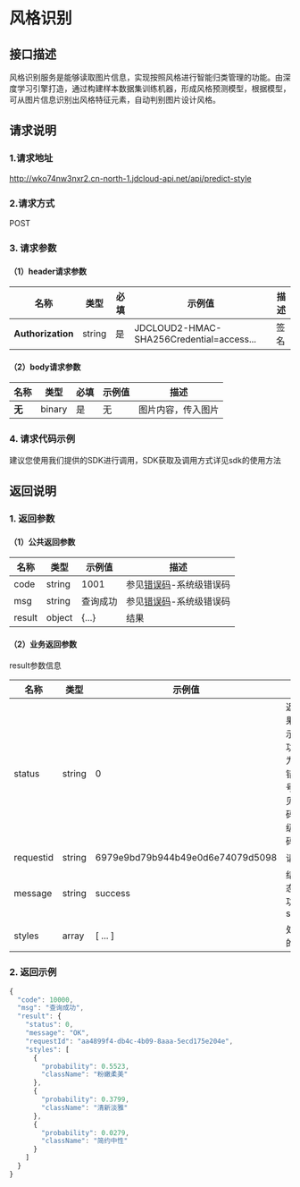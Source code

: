 # 风格识别

## 接口描述
风格识别服务是能够读取图片信息，实现按照风格进行智能归类管理的功能。由深度学习引擎打造，通过构建样本数据集训练机器，形成风格预测模型，根据模型，可从图片信息识别出风格特征元素，自动判别图片设计风格。

## 请求说明

### 1.请求地址
http://wko74nw3nxr2.cn-north-1.jdcloud-api.net/api/predict-style

### 2.请求方式
POST

### 3. 请求参数
#### （1）header请求参数
|名称|类型|必填|示例值|描述|
|---|---|---|---|---|
|**Authorization**|string| 是 | JDCLOUD2-HMAC-SHA256Credential=access...	| 签名|

#### （2）body请求参数
|名称|类型|必填|示例值|描述|
|---|---|---|---|---|
|**无**|binary| 是 | 无 | 图片内容，传入图片|

### 4. 请求代码示例
建议您使用我们提供的SDK进行调用，SDK获取及调用方式详见sdk的使用方法

## 返回说明

### 1. 返回参数

#### （1）公共返回参数

|名称|类型|示例值|描述|
|---|---|---|---|
|code|string | 1001 | 参见<a target="_blank" href="//docs.jdcloud.com/cn/image-style-classification/error-codes">错误码</a>-系统级错误码|
|msg|string | 查询成功 | 参见<a target="_blank" href="//docs.jdcloud.com/cn/image-style-classification/error-codes">错误码</a>-系统级错误码|
|result|object | {...} | 结果 |

#### （2）业务返回参数
result参数信息

|名称|类型|示例值|描述|
|---|---|---|---|
|status|string | 0 | 返回结果，0表示成功；非0为对应错误号，参见错误码-业务级错误码|
|requestid|string | 6979e9bd79b944b49e0d6e74079d5098 | 请求id |
|message|string | success | 结果状态，成功为 success |
|styles| array | [ ... ] | 处理后的结果 |

### 2. 返回示例
```js
{
  "code": 10000,
  "msg": "查询成功",
  "result": {
    "status": 0,
    "message": "OK",
    "requestId": "aa4899f4-db4c-4b09-8aaa-5ecd175e204e",
    "styles": [
      {
        "probability": 0.5523,
        "className": "粉嫩柔美"
      },
      {
        "probability": 0.3799,
        "className": "清新淡雅"
      },
      {
        "probability": 0.0279,
        "className": "简约中性"
      }
    ]
  }
}
```
